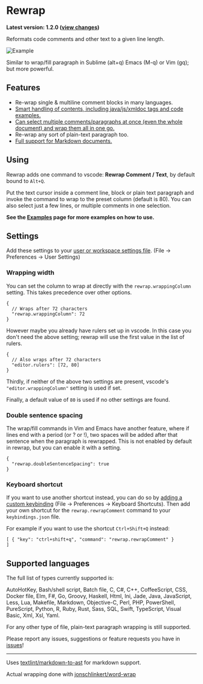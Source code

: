 # Rewrap

**Latest version: 1.2.0 ([view changes](https://github.com/stkb/vscode-rewrap/releases))**
 
Reformats code comments and other text to a given line length.

![Example](https://stkb.github.io/vscode-rewrap/example.png)

Similar to wrap/fill paragraph in Sublime (alt+q) Emacs (M-q) or Vim (gq); but more powerful.

## Features ##

* Re-wrap single & multiline comment blocks in many languages.
* [Smart handling of contents, including java/js/xmldoc tags and code examples.](docs/Examples.md#doc-comments)
* [Can select multiple comments/paragraphs at once (even the whole document) and wrap them all in one go.](docs/Examples.md#selections)
* Re-wrap any sort of plain-text paragraph too.
* [Full support for Markdown documents.](https://github.com/stkb/vscode-rewrap/releases/tag/v0.5.0)

## Using ##

Rewrap adds one command to vscode: **Rewrap Comment / Text**, by default bound to ```Alt+Q```.

Put the text cursor inside a comment line, block or plain text paragraph and invoke the command to wrap to the preset column (default is 80). You can also select just a few lines, or multiple comments in one selection.

**See the [Examples](docs/Examples.md) page for more examples on how to use.**

## Settings ##

Add these settings to your [user or workspace settings file](https://code.visualstudio.com/docs/customization/userandworkspace). (File -> Preferences -> User Settings)

### Wrapping width ###

You can set the column to wrap at directly with the `rewrap.wrappingColumn` setting. This takes precedence over other options.
``` json5
{
  // Wraps after 72 characters
  "rewrap.wrappingColumn": 72
}
```

However maybe you already have rulers set up in vscode. In this case you don't need the above setting; rewrap will use the first value in the list of rulers.
``` json5
{
  // Also wraps after 72 characters
  "editor.rulers": [72, 80]
}
```

Thirdly, if neither of the above two settings are present, vscode's `"editor.wrappingColumn"` setting is used if set.

Finally, a default value of `80` is used if no other settings are found.

### Double sentence spacing ###

The wrap/fill commands in Vim and Emacs have another feature, where if lines end with a period (or ? or !), two spaces will be added after that sentence when the paragraph is rewrapped. This is not enabled by default in rewrap, but you can enable it with a setting.

``` json5
{
  "rewrap.doubleSentenceSpacing": true
}
```

### Keyboard shortcut ###
If you want to use another shortcut instead, you can do so by [adding a custom keybinding](https://code.visualstudio.com/docs/customization/keybindings#customizing-shortcuts) (File -> Preferences -> Keyboard Shortcuts). Then add your own shortcut for the ```rewrap.rewrapComment``` command to your ```keybindings.json``` file.

For example if you want to use the shortcut ```Ctrl+Shift+Q``` instead:

``` json5
[ { "key": "ctrl+shift+q", "command": "rewrap.rewrapComment" }	
]
```


## Supported languages ##

The full list of types currently supported is: 

AutoHotKey, Bash/shell script, Batch file, C, C#, C++, CoffeeScript, CSS, Docker file, Elm, F#, Go, Groovy, Haskell, Html, Ini, Jade, Java, JavaScript, Less, Lua, Makefile, Markdown, Objective-C, Perl, PHP, PowerShell, PureScript, Python, R, Ruby, Rust, Sass, SQL, Swift, TypeScript, Visual Basic, Xml, Xsl, Yaml.

For any other type of file, plain-text paragraph wrapping is still supported.

Please report any issues, suggestions or feature requests you have in [issues](https://github.com/stkb/vscode-rewrap/issues)!

----

Uses [textlint/markdown-to-ast](https://github.com/textlint/markdown-to-ast) for markdown support.

Actual wrapping done with [jonschlinkert/word-wrap](https://github.com/jonschlinkert/word-wrap)
